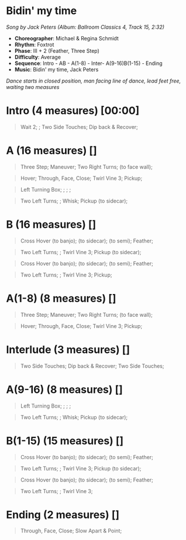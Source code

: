 # Bidin' my time
*Song by Jack Peters (Album: Ballroom Classics 4, Track 15, 2:32)*

* **Choreographer**: Michael & Regina Schmidt
* **Rhythm**: Foxtrot
* **Phase**: III + 2 (Feather, Three Step)
* **Difficulty**: Average
* **Sequence**: Intro - AB - A(1-8) - Inter- A(9-16)B(1-15) - Ending
* **Music**: Bidin' my time, Jack Peters

*Dance starts in closed position, man facing line of dance, lead feet free, waiting two measures*

# Intro (4 measures) [00:00]

> Wait 2; ; Two Side Touches; Dip back & Recover;

# A (16 measures) []

> Three Step; Maneuver; Two Right Turns; (to face wall);

> Hover; Through, Face, Close; Twirl Vine 3; Pickup;

> Left Turning Box; ; ; ;

> Two Left Turns; ; Whisk; Pickup (to sidecar);

# B (16 measures) []

> Cross Hover (to banjo); (to sidecar); (to semi); Feather;

> Two Left Turns; ; Twirl Vine 3; Pickup (to sidecar);

> Cross Hover (to banjo); (to sidecar); (to semi); Feather;

> Two Left Turns; ; Twirl Vine 3; Pickup;

# A(1-8) (8 measures) []

> Three Step; Maneuver; Two Right Turns; (to face wall);

> Hover; Through, Face, Close; Twirl Vine 3; Pickup;

# Interlude (3 measures) []

> Two Side Touches; Dip back & Recover; Two Side Touches;

# A(9-16) (8 measures) []

> Left Turning Box; ; ; ;

> Two Left Turns; ; Whisk; Pickup (to sidecar);

# B(1-15) (15 measures) []

> Cross Hover (to banjo); (to sidecar); (to semi); Feather;

> Two Left Turns; ; Twirl Vine 3; Pickup (to sidecar);

> Cross Hover (to banjo); (to sidecar); (to semi); Feather;

> Two Left Turns; ; Twirl Vine 3;

# Ending (2 measures) []

> Through, Face, Close; Slow Apart & Point;